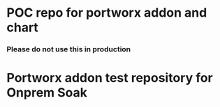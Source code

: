 # POC repo for portworx addon and chart

### Please do not use this in production
# Portworx addon test repository for Onprem Soak
